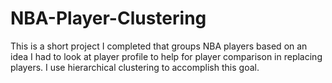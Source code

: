 # NBA-Player-Clustering
This is a short project I completed that groups NBA players based on an idea I had to look at player profile to help for player comparison in replacing players. I use hierarchical clustering to accomplish this goal.
